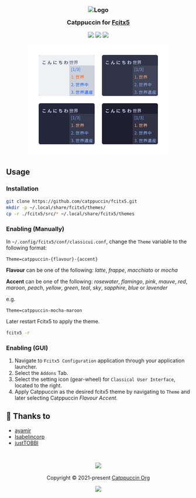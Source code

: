 <h3 align="center">
	<img src="https://raw.githubusercontent.com/catppuccin/catppuccin/main/assets/logos/exports/1544x1544_circle.png" width="100" alt="Logo"/><br/>
	<img src="https://raw.githubusercontent.com/catppuccin/catppuccin/main/assets/misc/transparent.png" height="30" width="0px"/>
	Catppuccin for <a href="https://fcitx-im.org">Fcitx5</a>
	<img src="https://raw.githubusercontent.com/catppuccin/catppuccin/main/assets/misc/transparent.png" height="30" width="0px"/>
</h3>

<p align="center">
    <a href="https://github.com/catppuccin/fcitx5/stargazers"><img src="https://img.shields.io/github/stars/catppuccin/fcitx5?colorA=363a4f&colorB=b7bdf8&style=for-the-badge"></a>
    <a href="https://github.com/catppuccin/fcitx5/issues"><img src="https://img.shields.io/github/issues/catppuccin/fcitx5?colorA=363a4f&colorB=f5a97f&style=for-the-badge"></a>
    <a href="https://github.com/catppuccin/fcitx5/contributors"><img src="https://img.shields.io/github/contributors/catppuccin/fcitx5?colorA=363a4f&colorB=a6da95&style=for-the-badge"></a>
</p>

<p align="center">
  <img src="assets/preview.webp"/>
</p>

## Usage

### Installation

```sh
git clone https://github.com/catppuccin/fcitx5.git
mkdir -p ~/.local/share/fcitx5/themes/
cp -r ./fcitx5/src/* ~/.local/share/fcitx5/themes
```

### Enabling (Manually)

In `~/.config/fcitx5/conf/classicui.conf`, change the `Theme` variable to the following format:

```dosini
Theme=catppuccin-{flavour}-{accent}
```

**Flavour** can be one of the following: *latte*, *frappe*, *macchiato* or *mocha*

**Accent** can be one of the following: *rosewater*, *flamingo*, *pink*, *mauve*, *red*, *maroon*, *peach*, *yellow*, *green*, *teal*, *sky*, *sapphire*, *blue* or *lavender*

e.g.
```dosini
Theme=catppuccin-mocha-maroon
```

Later restart Fcitx5 to apply the theme.

```sh
fcitx5 -r
```

### Enabling (GUI)

1. Navigate to `Fcitx5 Configuration` application through your application launcher.
2. Select the `Addons` Tab.
3. Select the setting icon (gear-wheel) for `Classical User Interface`, located to the right.
4. Apply Catppuccin as the desired fcitx5 theme by navigating to `Theme` and later selecting Catppuccin *Flavour* *Accent*.

## 💝 Thanks to

- [ayamir](https://github.com/ayamir)
- [Isabelincorp](https://github.com/isabelincorp)
- [justTOBBI](https://github.com/justTOBBI)

&nbsp;

<p align="center"><img src="https://raw.githubusercontent.com/catppuccin/catppuccin/main/assets/footers/gray0_ctp_on_line.svg?sanitize=true" /></p>
<p align="center">Copyright &copy; 2021-present <a href="https://github.com/catppuccin" target="_blank">Catppuccin Org</a>
<p align="center"><a href="https://github.com/catppuccin/catppuccin/blob/main/LICENSE"><img src="https://img.shields.io/static/v1.svg?style=for-the-badge&label=License&message=MIT&logoColor=d9e0ee&colorA=363a4f&colorB=b7bdf8"/></a></p>
